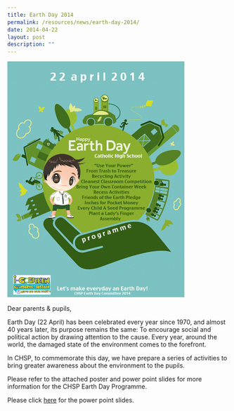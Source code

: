 ```yaml
---
title: Earth Day 2014
permalink: /resources/news/earth-day-2014/
date: 2014-04-22
layout: post
description: ""
---
```

<img src="/images/pn89.png" style="width:80%">

Dear parents & pupils,

Earth Day (22 April) has been celebrated every year since 1970, and almost 40 years later, its purpose remains the same: To encourage social and political action by drawing attention to the cause. Every year, around the world, the damaged state of the environment comes to the forefront.

In CHSP, to commemorate this day, we have prepare a series of activities to bring greater awareness about the environment to the pupils.

Please refer to the attached poster and power point slides for more information for the CHSP Earth Day Programme.

Please click [here](https://drive.google.com/file/d/0BzFOyE12hXARbGY0WUY0aWYyUWc/edit?usp=sharing "Earth Day Programme") for the power point slides.